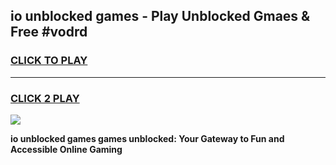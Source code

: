 
## io unblocked games - Play Unblocked Gmaes & Free #vodrd
<h3>
<a href="https://news.freeplayer.one?title=io_unblocked_games&ref=03M">CLICK TO PLAY</a></h3>
<hr>

<h3>
<a href="https://news.freeplayer.one?title=io_unblocked_games&ref=03M">CLICK 2 PLAY</a>
  
</h3>

<a href="https://news.freeplayer.one?title=io_unblocked_games&ref=03M"><img src="https://clearcache.store/games.png"></a>


**io unblocked games games unblocked: Your Gateway to Fun and Accessible Online Gaming**
